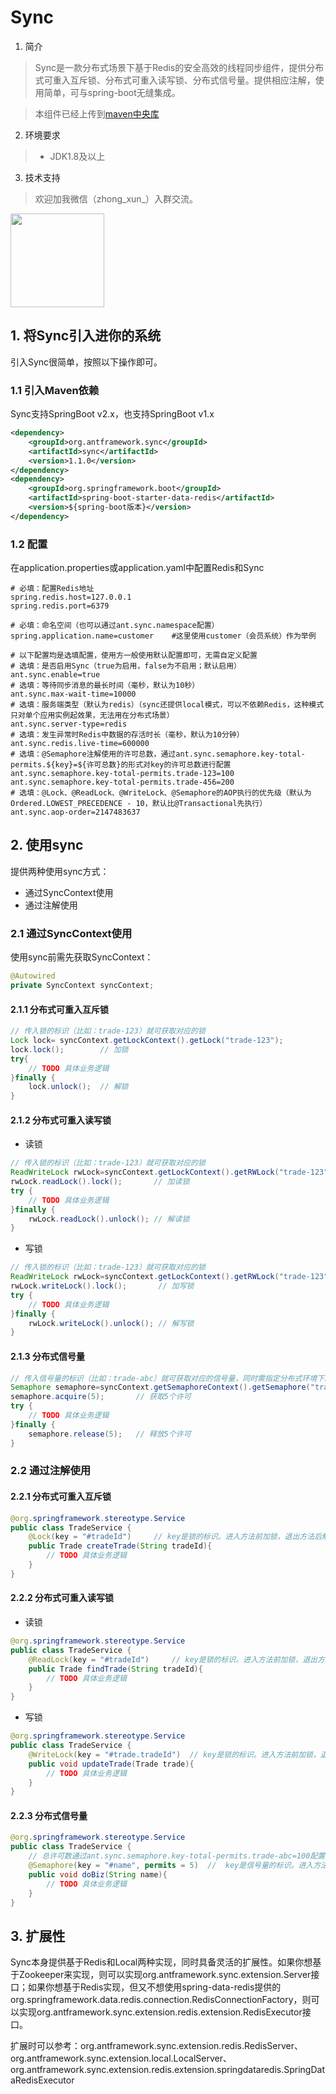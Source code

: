 # Sync

1. 简介
> Sync是一款分布式场景下基于Redis的安全高效的线程同步组件，提供分布式可重入互斥锁、分布式可重入读写锁、分布式信号量。提供相应注解，使用简单，可与spring-boot无缝集成。

> 本组件已经上传到[maven中央库](https://search.maven.org/#search%7Cga%7C1%7Corg.antframework.sync)

2. 环境要求
> * JDK1.8及以上

3. 技术支持

> 欢迎加我微信（zhong_xun_）入群交流。<br/>
<img src="https://note.youdao.com/yws/api/personal/file/WEB6b849e698db2a635b43eba5bc949ce1c?method=download&shareKey=27623320b5ca82cbf768b61130c81de0" width=150 />

## 1. 将Sync引入进你的系统
引入Sync很简单，按照以下操作即可。

### 1.1 引入Maven依赖
Sync支持SpringBoot v2.x，也支持SpringBoot v1.x
```xml
<dependency>
    <groupId>org.antframework.sync</groupId>
    <artifactId>sync</artifactId>
    <version>1.1.0</version>
</dependency>
<dependency>
    <groupId>org.springframework.boot</groupId>
    <artifactId>spring-boot-starter-data-redis</artifactId>
    <version>${spring-boot版本}</version>
</dependency>
```

### 1.2 配置
在application.properties或application.yaml中配置Redis和Sync
```properties
# 必填：配置Redis地址
spring.redis.host=127.0.0.1
spring.redis.port=6379

# 必填：命名空间（也可以通过ant.sync.namespace配置）
spring.application.name=customer    #这里使用customer（会员系统）作为举例

# 以下配置均是选填配置，使用方一般使用默认配置即可，无需自定义配置
# 选填：是否启用Sync（true为启用，false为不启用；默认启用）
ant.sync.enable=true
# 选填：等待同步消息的最长时间（毫秒，默认为10秒）
ant.sync.max-wait-time=10000
# 选填：服务端类型（默认为redis）（sync还提供local模式，可以不依赖Redis，这种模式只对单个应用实例起效果，无法用在分布式场景）
ant.sync.server-type=redis
# 选填：发生异常时Redis中数据的存活时长（毫秒，默认为10分钟）
ant.sync.redis.live-time=600000
# 选填：@Semaphore注解使用的许可总数，通过ant.sync.semaphore.key-total-permits.${key}=${许可总数}的形式对key的许可总数进行配置
ant.sync.semaphore.key-total-permits.trade-123=100
ant.sync.semaphore.key-total-permits.trade-456=200
# 选填：@Lock、@ReadLock、@WriteLock、@Semaphore的AOP执行的优先级（默认为Ordered.LOWEST_PRECEDENCE - 10，默认比@Transactional先执行）
ant.sync.aop-order=2147483637
```

## 2. 使用sync
提供两种使用sync方式：
- 通过SyncContext使用
- 通过注解使用

### 2.1 通过SyncContext使用
使用sync前需先获取SyncContext：
```java
@Autowired
private SyncContext syncContext;
```

#### 2.1.1 分布式可重入互斥锁
```java
// 传入锁的标识（比如：trade-123）就可获取对应的锁
Lock lock= syncContext.getLockContext().getLock("trade-123");
lock.lock();        // 加锁
try{
    // TODO 具体业务逻辑
}finally {
    lock.unlock();  // 解锁
}
```

#### 2.1.2 分布式可重入读写锁
- 读锁
```java
// 传入锁的标识（比如：trade-123）就可获取对应的锁
ReadWriteLock rwLock=syncContext.getLockContext().getRWLock("trade-123");
rwLock.readLock().lock();       // 加读锁
try {
    // TODO 具体业务逻辑
}finally {
    rwLock.readLock().unlock(); // 解读锁
}
```
- 写锁
```java
// 传入锁的标识（比如：trade-123）就可获取对应的锁
ReadWriteLock rwLock=syncContext.getLockContext().getRWLock("trade-123");
rwLock.writeLock().lock();       // 加写锁
try {
    // TODO 具体业务逻辑
}finally {
    rwLock.writeLock().unlock(); // 解写锁
}
```

#### 2.1.3 分布式信号量
```java
// 传入信号量的标识（比如：trade-abc）就可获取对应的信号量，同时需指定分布式环境下总的可用许可数（比如：100）
Semaphore semaphore=syncContext.getSemaphoreContext().getSemaphore("trade-123", 100);
semaphore.acquire(5);       // 获取5个许可
try {
    // TODO 具体业务逻辑
}finally {
    semaphore.release(5);   // 释放5个许可
}
```

### 2.2 通过注解使用

#### 2.2.1 分布式可重入互斥锁
```java
@org.springframework.stereotype.Service
public class TradeService {
    @Lock(key = "#tradeId")     // key是锁的标识。进入方法前加锁，退出方法后解锁
    public Trade createTrade(String tradeId){
        // TODO 具体业务逻辑
    }
}
```

#### 2.2.2 分布式可重入读写锁
- 读锁
```java
@org.springframework.stereotype.Service
public class TradeService {
    @ReadLock(key = "#tradeId")     // key是锁的标识。进入方法前加锁，退出方法后解锁
    public Trade findTrade(String tradeId){
        // TODO 具体业务逻辑
    }
}
```
- 写锁
```java
@org.springframework.stereotype.Service
public class TradeService {
    @WriteLock(key = "#trade.tradeId")  // key是锁的标识。进入方法前加锁，退出方法后解锁
    public void updateTrade(Trade trade){
        // TODO 具体业务逻辑
    }
}
```

#### 2.2.3 分布式信号量
```java
@org.springframework.stereotype.Service
public class TradeService {
    // 总许可数通过ant.sync.semaphore.key-total-permits.trade-abc=100配置（这里指定分布式环境下trade-abc的总许可数为100）
    @Semaphore(key = "#name", permits = 5)  //  key是信号量的标识。进入方法前获取5个许可，退出方法后释放5个许可
    public void doBiz(String name){
        // TODO 具体业务逻辑
    }
}
```

## 3. 扩展性
Sync本身提供基于Redis和Local两种实现，同时具备灵活的扩展性。如果你想基于Zookeeper来实现，则可以实现org.antframework.sync.extension.Server接口；如果你想基于Redis实现，但又不想使用spring-data-redis提供的org.springframework.data.redis.connection.RedisConnectionFactory，则可以实现org.antframework.sync.extension.redis.extension.RedisExecutor接口。

扩展时可以参考：org.antframework.sync.extension.redis.RedisServer、org.antframework.sync.extension.local.LocalServer、org.antframework.sync.extension.redis.extension.springdataredis.SpringDataRedisExecutor
